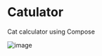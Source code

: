 # Catulator
Cat calculator using Compose


![image](https://user-images.githubusercontent.com/5157474/172030190-18362414-523f-4ab7-a5cb-00a2932bb755.png)
